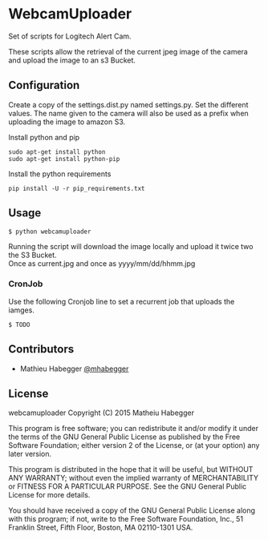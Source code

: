 # WebcamUploader

Set of scripts for Logitech Alert Cam.

These scripts allow the retrieval of the current jpeg image of the camera and
upload the image to an s3 Bucket. 

## Configuration

Create a copy of the settings.dist.py named settings.py. Set the different values.
The name given to the camera will also be used as a prefix when uploading the image
to amazon S3.

Install python and pip

    sudo apt-get install python
    sudo apt-get install python-pip

Install the python requirements

    pip install -U -r pip_requirements.txt

## Usage

    $ python webcamuploader
    
Running the script will download the image locally and upload it twice two the S3 Bucket.  
Once as current.jpg and once as yyyy/mm/dd/hhmm.jpg


### CronJob

Use the following Cronjob line to set a recurrent job that uploads the iamges.

    $ TODO
    
## Contributors

* Mathieu Habegger [@mhabegger](https://github.com/mhabegger)

## License

webcamuploader
Copyright (C) 2015  Matheiu Habegger

This program is free software; you can redistribute it and/or modify
it under the terms of the GNU General Public License as published by
the Free Software Foundation; either version 2 of the License, or
(at your option) any later version.

This program is distributed in the hope that it will be useful,
but WITHOUT ANY WARRANTY; without even the implied warranty of
MERCHANTABILITY or FITNESS FOR A PARTICULAR PURPOSE.  See the
GNU General Public License for more details.

You should have received a copy of the GNU General Public License along
with this program; if not, write to the Free Software Foundation, Inc.,
51 Franklin Street, Fifth Floor, Boston, MA 02110-1301 USA.